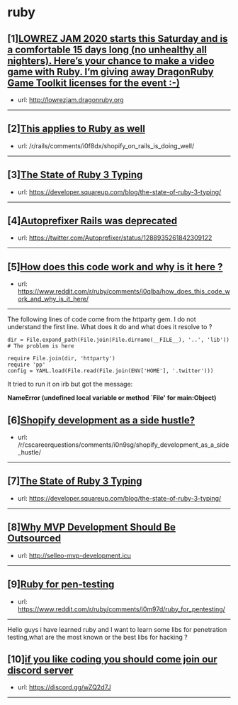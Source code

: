 # ruby
## [1][LOWREZ JAM 2020 starts this Saturday and is a comfortable 15 days long (no unhealthy all nighters). Here’s your chance to make a video game with Ruby. I’m giving away DragonRuby Game Toolkit licenses for the event :-)](https://www.reddit.com/r/ruby/comments/i0ym7m/lowrez_jam_2020_starts_this_saturday_and_is_a/)
- url: http://lowrezjam.dragonruby.org
---

## [2][This applies to Ruby as well](https://www.reddit.com/r/ruby/comments/i0v9to/this_applies_to_ruby_as_well/)
- url: /r/rails/comments/i0f8dx/shopify_on_rails_is_doing_well/
---

## [3][The State of Ruby 3 Typing](https://www.reddit.com/r/ruby/comments/i0lfdw/the_state_of_ruby_3_typing/)
- url: https://developer.squareup.com/blog/the-state-of-ruby-3-typing/
---

## [4][Autoprefixer Rails was deprecated](https://www.reddit.com/r/ruby/comments/i0txom/autoprefixer_rails_was_deprecated/)
- url: https://twitter.com/Autoprefixer/status/1288935261842309122
---

## [5][How does this code work and why is it here ?](https://www.reddit.com/r/ruby/comments/i0qlba/how_does_this_code_work_and_why_is_it_here/)
- url: https://www.reddit.com/r/ruby/comments/i0qlba/how_does_this_code_work_and_why_is_it_here/
---
The following lines of code come from the httparty gem. I do not understand the first line. What does it do and what does it resolve to ?


    dir = File.expand_path(File.join(File.dirname(__FILE__), '..', 'lib')) # The problem is here

    require File.join(dir, 'httparty')
    require 'pp'
    config = YAML.load(File.read(File.join(ENV['HOME'], '.twitter')))

 It tried to run it on irb but got the message:   

**NameError (undefined local variable or method `File' for main:Object)**
## [6][Shopify development as a side hustle?](https://www.reddit.com/r/ruby/comments/i0q4p6/shopify_development_as_a_side_hustle/)
- url: /r/cscareerquestions/comments/i0n9sg/shopify_development_as_a_side_hustle/
---

## [7][The State of Ruby 3 Typing](https://www.reddit.com/r/ruby/comments/i122g5/the_state_of_ruby_3_typing/)
- url: https://developer.squareup.com/blog/the-state-of-ruby-3-typing/
---

## [8][Why MVP Development Should Be Outsourced](https://www.reddit.com/r/ruby/comments/i15f8l/why_mvp_development_should_be_outsourced/)
- url: http://selleo-mvp-development.icu
---

## [9][Ruby for pen-testing](https://www.reddit.com/r/ruby/comments/i0m97d/ruby_for_pentesting/)
- url: https://www.reddit.com/r/ruby/comments/i0m97d/ruby_for_pentesting/
---
Hello guys i have learned ruby and I want to learn some libs for penetration testing,what are the most known or the best libs for hacking ?
## [10][if you like coding you should come join our discord server](https://www.reddit.com/r/ruby/comments/i0zv28/if_you_like_coding_you_should_come_join_our/)
- url: https://discord.gg/wZQ2d7J
---

